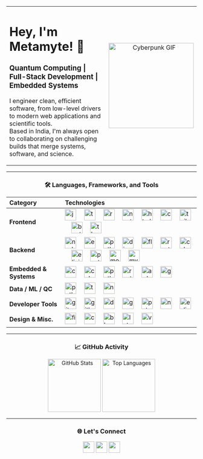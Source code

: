 <table>
  <tr>
    <td>
      <h1 align="left">Hey, I'm Metamyte! 👋</h1>
      <h3 align="left">Quantum Computing | Full-Stack Development | Embedded Systems</h3>
      <p align="left">
        I engineer clean, efficient software, from low-level drivers to modern web applications and scientific tools. <br />
        Based in India, I'm always open to collaborating on challenging builds that merge systems, software, and science.
      </p>
    </td>
    <td width="40%" align="center">
      <img src="https://media1.tenor.com/m/7LfXC60OyVkAAAAd/cyberpunk-cyberpunk-anime.gif" alt="Cyberpunk GIF" height="225" />
    </td>
  </tr>
</table>

---

<div align="center">

### 🛠️ Languages, Frameworks, and Tools

| Category | Technologies |
| :--- | :--- |
| **Frontend** | <img src="https://cdn.jsdelivr.net/gh/devicons/devicon/icons/javascript/javascript-original.svg" height="30" alt="javascript" /> <img width="12" /> <img src="https://cdn.jsdelivr.net/gh/devicons/devicon/icons/typescript/typescript-original.svg" height="30" alt="typescript" /> <img width="12" /> <img src="https://cdn.jsdelivr.net/gh/devicons/devicon/icons/react/react-original.svg" height="30" alt="react" /> <img width="12" /> <img src="https://cdn.jsdelivr.net/gh/devicons/devicon/icons/nextjs/nextjs-original.svg" height="30" alt="nextjs" /> <img width="12" /> <img src="https://cdn.jsdelivr.net/gh/devicons/devicon/icons/html5/html5-original.svg" height="30" alt="html5" /> <img width="12" /> <img src="https://cdn.jsdelivr.net/gh/devicons/devicon/icons/css3/css3-original.svg" height="30" alt="css3" /> <img width="12" /> <img src="https://cdn.jsdelivr.net/gh/devicons/devicon/icons/tailwindcss/tailwindcss-original-wordmark.svg" height="30" alt="tailwindcss" /> <img width="12" /> <img src="https://cdn.jsdelivr.net/gh/devicons/devicon/icons/bootstrap/bootstrap-original.svg" height="30" alt="bootstrap" /> <img width="12" /> <img src="https://cdn.jsdelivr.net/gh/devicons/devicon/icons/threejs/threejs-original.svg" height="30" alt="threejs" /> |
| **Backend** | <img src="https://cdn.jsdelivr.net/gh/devicons/devicon/icons/nodejs/nodejs-original.svg" height="30" alt="nodejs" /> <img width="12" /> <img src="https://cdn.jsdelivr.net/gh/devicons/devicon/icons/express/express-original.svg" height="30" alt="express" /> <img width="12" /> <img src="https://cdn.jsdelivr.net/gh/devicons/devicon/icons/python/python-original.svg" height="30" alt="python" /> <img width="12" /> <img src="https://cdn.jsdelivr.net/gh/devicons/devicon/icons/django/django-plain.svg" height="30" alt="django" /> <img width="12" /> <img src="https://cdn.jsdelivr.net/gh/devicons/devicon/icons/flask/flask-original.svg" height="30" alt="flask" /> <img width="12" /> <img src="https://cdn.jsdelivr.net/gh/devicons/devicon/icons/rust/rust-original.svg" height="30" alt="rust" /> <img width="12" /> <img src="https://cdn.jsdelivr.net/gh/devicons/devicon/icons/csharp/csharp-original.svg" height="30" alt="csharp" /> <img width="12" /> <img src="https://cdn.jsdelivr.net/gh/devicons/devicon/icons/elixir/elixir-original.svg" height="30" alt="elixir" /> <img width="12" /> <img src="https://cdn.jsdelivr.net/gh/devicons/devicon/icons/postgresql/postgresql-original.svg" height="30" alt="postgresql" /> <img width="12" /> <img src="https://cdn.jsdelivr.net/gh/devicons/devicon/icons/mongodb/mongodb-original.svg" height="30" alt="mongodb" /> <img width="12" /> <img src="https://cdn.jsdelivr.net/gh/devicons/devicon/icons/mysql/mysql-original.svg" height="30" alt="mysql" /> |
| **Embedded & Systems** | <img src="https://cdn.jsdelivr.net/gh/devicons/devicon/icons/c/c-original.svg" height="30" alt="c" /> <img width="12" /> <img src="https://cdn.jsdelivr.net/gh/devicons/devicon/icons/cplusplus/cplusplus-original.svg" height="30" alt="cplusplus" /> <img width="12" /> <img src="https://cdn.jsdelivr.net/gh/devicons/devicon/icons/python/python-original.svg" height="30" alt="python" /> <img width="12" /> <img src="https://cdn.jsdelivr.net/gh/devicons/devicon/icons/rust/rust-original.svg" height="30" alt="rust" /> <img width="12" /> <img src="https://cdn.jsdelivr.net/gh/devicons/devicon/icons/arduino/arduino-original.svg" height="30" alt="arduino" /> <img width="12" /> <img src="https://cdn.jsdelivr.net/gh/devicons/devicon/icons/gcc/gcc-original.svg" height="30" alt="gcc" /> |
| **Data / ML / QC** | <img src="https://cdn.jsdelivr.net/gh/devicons/devicon/icons/python/python-original.svg" height="30" alt="python" /> <img width="12" /> <img src="https://cdn.jsdelivr.net/gh/devicons/devicon/icons/tensorflow/tensorflow-original.svg" height="30" alt="tensorflow" /> <img width="12" /> <img src="https://cdn.jsdelivr.net/gh/devicons/devicon/icons/numpy/numpy-original.svg" height="30" alt="numpy" /> |
| **Developer Tools** | <img src="https://cdn.jsdelivr.net/gh/devicons/devicon/icons/git/git-original.svg" height="30" alt="git" /> <img width="12" /> <img src="https://cdn.jsdelivr.net/gh/devicons/devicon/icons/github/github-original.svg" height="30" alt="github" /> <img width="12" /> <img src="https://cdn.jsdelivr.net/gh/devicons/devicon/icons/docker/docker-original.svg" height="30" alt="docker" /> <img width="12" /> <img src="https://cdn.jsdelivr.net/gh/devicons/devicon/icons/googlecloud/googlecloud-original.svg" height="30" alt="googlecloud" /> <img width="12" /> <img src="https://cdn.jsdelivr.net/gh/devicons/devicon/icons/pytest/pytest-original.svg" height="30" alt="pytest" /> <img width="12" /> <img src="https://cdn.jsdelivr.net/gh/devicons/devicon/icons/npm/npm-original-wordmark.svg" height="30" alt="npm" /> <img width="12" /> <img src="https://cdn.jsdelivr.net/gh/devicons/devicon/icons/eslint/eslint-original.svg" height="30" alt="eslint" /> |
| **Design & Misc.** | <img src="https://cdn.jsdelivr.net/gh/devicons/devicon/icons/figma/figma-original.svg" height="30" alt="figma" /> <img width="12" /> <img src="https://cdn.jsdelivr.net/gh/devicons/devicon/icons/canva/canva-original.svg" height="30" alt="canva" /> <img width="12" /> <img src="https://cdn.jsdelivr.net/gh/devicons/devicon/icons/blender/blender-original.svg" height="30" alt="blender" /> <img width="12" /> <img src="https://cdn.jsdelivr.net/gh/devicons/devicon/icons/latex/latex-original.svg" height="30" alt="latex" /> <img width="12" /> <img src="https://cdn.jsdelivr.net/gh/devicons/devicon/icons/vscode/vscode-original.svg" height="30" alt="vscode" /> |

---

### 📈 GitHub Activity

<img src="https://github-readme-stats.vercel.app/api?username=metamyteee&show_icons=true&hide_border=true&theme=radical&count_private=true&include_all_commits=true&hide_title=true&layout=compact" height="140" alt="GitHub Stats" />
<img src="https://github-readme-stats.vercel.app/api/top-langs/?username=metamyteee&layout=compact&hide_border=true&theme=radical&langs_count=6&hide_title=true" height="140" alt="Top Languages" />

<!-- <picture>
<!--   <source -->
<!--     media="(prefers-color-scheme: dark)" -->
<!--     srcset="https://raw.githubusercontent.com/metamyteee/metamyteee/output/github-contribution-grid-snake-dark.svg" -->
<!--   /> -->
<!--   <source -->
<!--     media="(prefers-color-scheme: light)" -->
<!--     srcset="https://raw.githubusercontent.com/metamyteee/metamyteee/output/github-contribution-grid-snake.svg" -->
<!--   /> -->
<!--   <img -->
<!--     alt="github contribution grid snake animation" -->
<!--     src="https://raw.githubusercontent.com/metamyteee/metamyteee/output/github-contribution-grid-snake.svg" -->
<!--   /> -->
<!-- </picture> -->

---

### 🌐 Let's Connect

<a href="https://www.linkedin.com/in/aarush-bindod-140a66320/" target="_blank"><img src="https://img.shields.io/badge/LinkedIn-0077B5?style=for-the-badge&logo=linkedin&logoColor=white" height="30" /></a>
<a href="https://discord.com/not_aarush" target="_blank"><img src="https://img.shields.io/badge/Discord-5865F2?style=for-the-badge&logo=discord&logoColor=white" height="30" /></a>
<a href="https://www.instagram.com/not_so_aarush/" target="_blank"><img src="https://img.shields.io/badge/Instagram-E4405F?style=for-the-badge&logo=instagram&logoColor=white" height="30" /></a>

</div>
